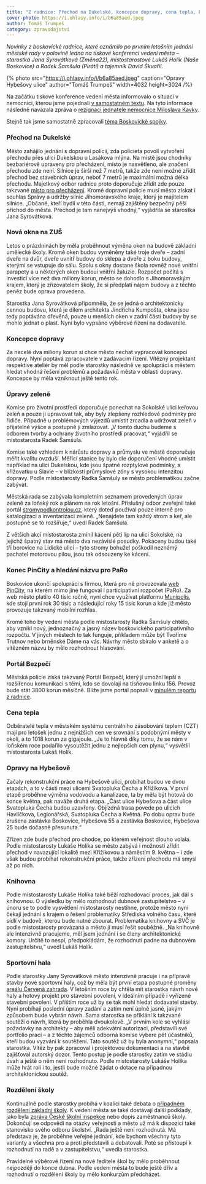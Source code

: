 ```yaml
---
title: "Z radnice: Přechod na Dukelské, koncepce dopravy, cena tepla, knihovna, hala, rozdělení školy"
cover-photo: https://i.ohlasy.info/i/b6a85aed.jpeg
author: Tomáš Trumpeš
category: zpravodajství
---
```


*Novinky z boskovické radnice, které oznámilo po prvním letošním jednání městské rady v polovině ledna na tiskové konferenci vedení města – starostka Jana Syrovátková (Změna22), místostarostové Lukáš Holík (Naše Boskovice) a Radek Šamšula (Piráti) a tajemník David Škvařil.*

{% photo src="https://i.ohlasy.info/i/b6a85aed.jpeg" caption="Opravy Hybešovy ulice" author="Tomáš Trumpeš" width=4032 height=3024 /%}

Na začátku tiskové konference vedení města informovalo o situaci v nemocnici, kterou jsme pojednali [v samostatném textu](https://ohlasy.info/clanky/2024/01/nemocnice-personal.html). Na tyto informace následně navázala zpráva o [rezignaci jednatele nemocnice Miloslava Kavky](https://ohlasy.info/clanky/2024/01/kavka-rezignoval.html).

Stejně tak jsme samostatně zpracovali [téma Boskovické spojky](https://ohlasy.info/clanky/2024/01/spojka-brzy.html).

### Přechod na Dukelské

Město zahájilo jednání s dopravní policií, zda policieta povolí vytvoření přechodu přes ulici Dukelskou u Lasákova mlýna. Na místě jsou chodníky bezbariérově upraveny pro přecházení, místo je nasvětleno, ale značení přechodu zde není. Silnice je širší než 7 metrů, takže zde není možné zřídit přechod bez stavebních úprav, neboť 7 metrů je maximální možná délka přechodu. Majetkový odbor radnice proto doporučuje zřídit zde pouze takzvané [místo pro přecházení](https://cs.wikipedia.org/wiki/M%C3%ADsto_pro_p%C5%99ech%C3%A1zen%C3%AD). Kromě dopravní policie musí město získat i souhlas Správy a údržby silnic Jihomoravského kraje, který je majitelem silnice. „Občané, kteří bydlí v této části, nemají zajištěný bezpečný pěší příchod do města. Přechod je tam nanejvýš vhodný,“ vyjádřila se starostka Jana Syrovátková.

### Nová okna na ZUŠ

Letos o prázdninách by měla proběhnout výměna oken na budově základní umělecké školy. Kromě oken budou vyměněny také troje dveře – zadní dveře na dvůr, dveře uvnitř budovy do sklepa a dveře z boku budovy, kterými se vstupuje do sálu. Spolu s okny dostane škola rovněž nové vnitřní parapety a u některých oken budoui vnitřní žaluzie. Rozpočet počítá s investicí více než dva miliony korun, město se dohodlo s Jihomoravským krajem, který je zřizovatelem školy, že si předplatí nájem budovy a z těchto peněz bude oprava provedena.

Starostka Jana Syrovátková připomněla, že se jedná o architektonicky cennou budovu, která je dílem architekta Jindřicha Kumpošta, okna jsou tedy poptávána dřevěná, pouze u menších oken v zadní části budovy by se mohlo jednat o plast. Nyní bylo vypsáno výběrové řízení na dodavatele.

### Koncepce dopravy

Za necelé dva miliony korun si chce město nechat vypracovat koncepci dopravy. Nyní poptává zpracovatele v zadávacím řízení. Vítězný projektant respektive ateliér by měl podle starostky následně ve spolupráci s městem hledat vhodná řešení problémů a požadavků města v oblasti dopravy. Koncepce by měla vzniknout ještě tento rok.

### Úpravy zeleně

Komise pro životní prostředí doporučuje ponechat na Sokolské ulici keřovou zeleň a pouze ji upravovat tak, aby byly zlepšeny rozhledové podmínky pro řidiče. Případně u problémových výjezdů umístit zrcadla a udržovat zeleň v přijatelné výšce a postupně ji zmlazovat. „V tomto duchu budeme s odborem tvorby a ochrany životního prostředí pracovat,“ vyjádřil se místostarosta Radek Šamšula.

Komise také vzhledem k nárůstu dopravy a průmyslu ve městě doporučuje měřit kvalitu ovzduší. Měřící stanice by bylo dle doporučení vhodné umístit například na ulici Dukelskou, kde jsou špatné rozptylové podmínky, a křižovatku u Slavie – v blízkosti průmyslové zóny s vysokou intenzitou dopravy. Podle místostarosty Radka Šamšuly se město problematikou začne zabývat.

Městská rada se zabývala kompletním seznamem provedených úprav zeleně za loňský rok a plánem na rok letošní. Příslušný odbor zveřejnil také portál [stromypodkontrolou.cz](https://www.stromypodkontrolou.cz/map/#%7B%22zoom%22%3A15%2C%22lat%22%3A49.48770425375013%2C%22lng%22%3A16.661637037499986%7D), který doteď používal pouze interně pro katalogizaci a inventarizaci zeleně. „Nenajdete tam každý strom a keř, ale postupně se to rozšiřuje,“ uvedl Radek Šamšula.

Z větších akcí místostarosta zmínil kácení pěti lip na ulici Sokolské, na jejichž špatný stav má město dva nezávislé posudky. Pokáceny budou také tři borovice na Lidické ulici – tyto stromy bohužel poškodil neznámý pachatel motorovou pilou, jsou tak odsouzeny ke kácení.

### Konec PinCity a hledání názvu pro PaRo

Boskovice ukončí spolupráci s firmou, která pro ně provozovala [web PinCity](https://boskovice.pincity.cz/), na kterém mimo jiné fungoval i participativní rozpočet (PaRo). Za web město platilo 40 tisíc ročně, nyní chce využívat platformu [Munipolis](https://www.munipolis.cz/), kde stojí první rok 30 tisíc a následující roky 15 tisíc korun a kde již město provozuje takzvaný mobilní rozhlas.

Kromě toho by vedení města podle místostarosty Radka Šamšuly chtělo, aby vznikl nový, jednoznačný a jasný název boskovického participativního rozpočtu. V jiných městech to tak funguje, příkladem může být Tvoříme Trutnov nebo brněnské Dáme na vás. Návrhy město sbíralo v anketě a o vítězném názvu by mělo rozhodnout hlasování.

### Portál Bezpečí

Městská policie získá takzvaný Portál Bezpečí, který jí umožní lepší a rozšířenou komunikaci s těmi, kdo se dovolají na tísňovou linku 156. Provoz bude stát 3800 korun měsíčně. Blíže jsme portál popsali v [minulém reportu z radnice](https://ohlasy.info/clanky/2023/12/z-radnice-2.html).

### Cena tepla

Odběratelé tepla v městském systému centrálního zásobování teplem (CZT) mají pro letošek jednu z nejnižších cen ve srovnání s podobnými městy v okolí, a to 1018 korun za gigajoule. „Je to hlavně díky tomu, že se nám v loňském roce podařilo vysoutěžit jednu z nejlepších cen plynu,“ vysvětlil místostarosta Lukáš Holík.

### Opravy na Hybešově

Začaly rekonstrukční práce na Hybešově ulici, probíhat budou ve dvou etapách, a to v části mezi ulicemi Svatopluka Čecha a Křižíkova. V první etapě proběhne výměna vodovodu a kanalizace, ta by měla být hotová do konce května, pak naváže druhá etapa. „Část ulice Hybešova a část ulice Svatopluka Čecha budou uzavřeny. Objízdná trasa povede po ulicích Havlíčkova, Legionářská, Svatopluka Čecha a Květná. Po dobu oprav bude zrušena zastávka Boskovice, Hybešova 55 a zastávka Boskovice, Hybešova 25 bude dočasně přesunuta.“ 

Zřízen zde bude přechod pro chodce, po kterém veřejnost dlouho volala. Podle místostarosty Lukáše Holíka se město zabývá i možností zřídit přechod v navazující lokalitě mezi Křižíkovou a náměstím 9. května – i zde však budou probíhat rekonstrukční práce, takže zřízení přechodu má smysl až po nich.

### Knihovna

Podle místostarosty Lukáše Holíka také běží rozhodovací proces, jak dál s knihovnou. O výsledku by mělo rozhodnout dubnové zastupitelstvo – v únoru se to podle vysvětlení místostarosty nestihne, protože město nyní čekají jednání s krajem o řešení problematiky Střediska volného času, které sídlí v budově, kterou bude nutné zbourat. Problematika knihovny a SVČ je podle místostarosty provázaná a město ji musí řešit souběžně. „Na knihovně ale intenzivně pracujeme, měl jsem jednání i se členy architektonické komory. Určitě to nespí, předpokládám, že rozhodnutí padne na dubnovém zastupitelstvu,“ uvedl Lukáš Holík.

### Sportovní hala

Podle starostky Jany Syrovátkové město intenzivně pracuje i na přípravě stavby nové sportovní haly, což by měla být první etapa postupné proměny [areálu Červená zahrada](https://ohlasy.info/clanky/2023/12/cervenka-vitez.html). V letošním roce by chtěla mít starostka návrh nové haly a hotový projekt pro stavební povolení, v ideálním případě i vyřízené stavební povolení. V příštím roce už by se tak mohl hledat dodavatel stavby. Nyní probíhají poslední úpravy zadání a zatím není úplně jasné, jakým způsobem bude vybrán návrh. Sama starostka se přiklání k takzvané soutěži o návrh, která by proběhla dvoukolově. „V prvním kole se vyhlásí požadavky na architekty – aby měli adekvátní autorizaci, představili své portfolio prací – a z těchto zájemců odborná komise vybere pět účastníků, kteří budou vyzváni k soutěžení. Tato soutěž už by byla anonymní,“ popsala starostka. Vítěz by pak zpracoval i projektovou dokumentaci a na stavbě zajišťoval autorský dozor. Tento postup je podle starostky zatím ve stádiu úvah a ještě o něm není rozhodnuto. Podle místostarosty Lukáše Holíka může hrát roli i to, jestli bude možné žádat o dotace na případnou architektonickou soutěž. 

### Rozdělení školy

Kontinuálně podle starostky probíhá v koalici také debata o [případném rozdělení základní školy](https://forum.ohlasy.info/t/rozdeleni-zakladnich-skol/523). K vedení města se také dostávají další podklady, jako byla [zpráva České školní inspekce](https://ohlasy.info/clanky/2024/01/vysledky-inspekce-zs.html) nebo dopis zaměstnanců školy. Dokončují se odpovědi na otázky veřejnosti a město už má k dispozici také stanovisko svého odboru školství. „Rada ještě není rozhodnutá. Má představa je, že proběhne veřejné jednání, kde bychom všechny tyto varianty a všechna pro a proti představili a debatovali. Poté se přistoupí k rozhodnutí na radě a v zastupitelstvu,“ uvedla starostka.

Pravidelné výběrové řízení na nové ředitele škol by mělo proběhnout nejpozději do konce dubna. Podle vedení města to bude ještě dřív a rozhodnutí o rozdělení školy by mělo konkurzům předcházet.